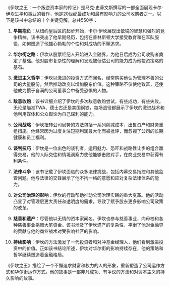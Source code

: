 《伊坎之王：一个叛逆资本家的传记》是马克·史蒂文斯撰写的一部全面展现卡尔·伊坎生平和事业的著作，他是20世纪最成功和最有影响力的公司收购者之一。以下是该书中总结的十个关键见解，总共550字：

1. **早期抱负**：从纽约皇后区的起步开始，卡尔·伊坎展现出敏锐的智慧和强烈的竞争精神。该书突出了他早期经历，包括在普林斯顿大学接受教育和在军队服役，如何塑造了他雄心勃勃的个性和对成功的不懈追求。

2. **华尔街之路**：伊坎从股票经纪人开始进入金融界，为他日后成为公司收购者奠定了基础。他对股市复杂性的理解和发现被低估公司的能力成为他投资策略的基石。

3. **激进主义哲学**：伊坎以激进的投资方式而闻名，经常购买他认为管理不善的公司的大量股份，然后推动改变以增加股东价值。这种策略不仅使他致富，还使他成为惯于自满的公司董事会中备受恐惧的人物。

4. **敌意收购**：该书详细介绍了伊坎的多次敌意收购尝试，有些成功，有些失败。无论是瞄准TWA、德士古还是美国钢铁，每场战役都展示了伊坎的激进战术和他利用媒体和公众舆论为自己谋利的能力。

5. **公司战略**：伊坎扭转公司局势的方法包括一系列削减成本、出售资产和财务重组措施。他经常因为过度关注短期利润最大化而被批评，而忽视了公司的长期健康和员工福利。

6. **谈判技巧**：伊坎是一位出色的谈判者，运用魅力、恐吓和战略性让步的组合赢得交易。他的人际交往和情境洞察力使他能够击败对手，在商业交易中获得有利条件。

7. **法律斗争**：该书记载了伊坎面临的众多法律挑战，包括内幕交易指控和其他监管问题。他与法律的交锋展示了他不拘一格的意愿和应对复杂法律体系的能力。

8. **对公司治理的影响**：伊坎的行动帮助推动公司治理实践的重大变革。他的活动凸显了对管理层更大责任和透明度的需求，导致了赋予股东更多影响公司政策的改革。

9. **慈善和遗产**：尽管他以无情的资本家闻名，伊坎也参与慈善事业，向母校和各种慈善事业捐赠大笔资金。该书涉及了伊坎遗产的复杂性，平衡了他对金融界的贡献与他的商业战术对受影响社区的影响。

10. **持续影响**：伊坎的方法激发了一代投资者和对冲基金经理人，他们看到激进投资中的价值。正如该书结论所述，伊坎对华尔街的影响持续存在，他的策略和哲学继续塑造着金融格局。

《伊坎之王》描绘了一个不懈追求财富和权力的人的形象，重新塑造了公司运作方式和华尔街运作方式。他的故事是一部非凡成功、有争议的方法和对资本主义的持久影响的故事。